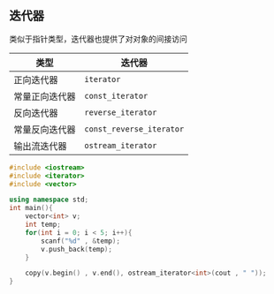 <!--
 * @Description: 
 * @Version: 1.0
 * @Author: DaLao
 * @Email: dalao_li@163.com
 * @Date: 2021-11-29 00:31:35
 * @LastEditors: DaLao
 * @LastEditTime: 2022-03-23 21:11:20
-->


## 迭代器

类似于指针类型，迭代器也提供了对对象的间接访问

| 类型           | 迭代器                   |
| -------------- | ------------------------ |
| 正向迭代器     | `iterator`               |
| 常量正向迭代器 | `const_iterator`         |
| 反向迭代器     | `reverse_iterator`       |
| 常量反向迭代器 | `const_reverse_iterator` |
| 输出流迭代器   | `ostream_iterator`       |


```c++
#include <iostream>
#include <iterator>
#include <vector>

using namespace std;
int main(){
    vector<int> v;
    int temp;
    for(int i = 0; i < 5; i++){
        scanf("%d" , &temp);
        v.push_back(temp);
    }

    copy(v.begin() , v.end(), ostream_iterator<int>(cout , " "));
}
```
